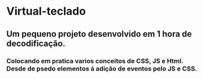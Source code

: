 # Virtual-teclado

## Um pequeno projeto desenvolvido em 1 hora de decodificação.

### Colocando em pratica varios conceitos de CSS, JS e Html. Desde de psedo elementos á adição de eventos pelo JS e CSS.
